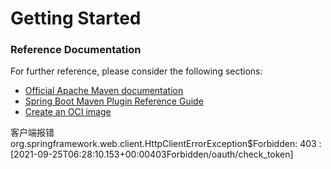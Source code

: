# Getting Started

### Reference Documentation
For further reference, please consider the following sections:

* [Official Apache Maven documentation](https://maven.apache.org/guides/index.html)
* [Spring Boot Maven Plugin Reference Guide](https://docs.spring.io/spring-boot/docs/2.3.5.RELEASE/maven-plugin/reference/html/)
* [Create an OCI image](https://docs.spring.io/spring-boot/docs/2.3.5.RELEASE/maven-plugin/reference/html/#build-image)

客户端报错
org.springframework.web.client.HttpClientErrorException$Forbidden: 403 : [<Map><timestamp>2021-09-25T06:28:10.153+00:00</timestamp><status>403</status><error>Forbidden</error><message></message><path>/oauth/check_token</path></Map>]